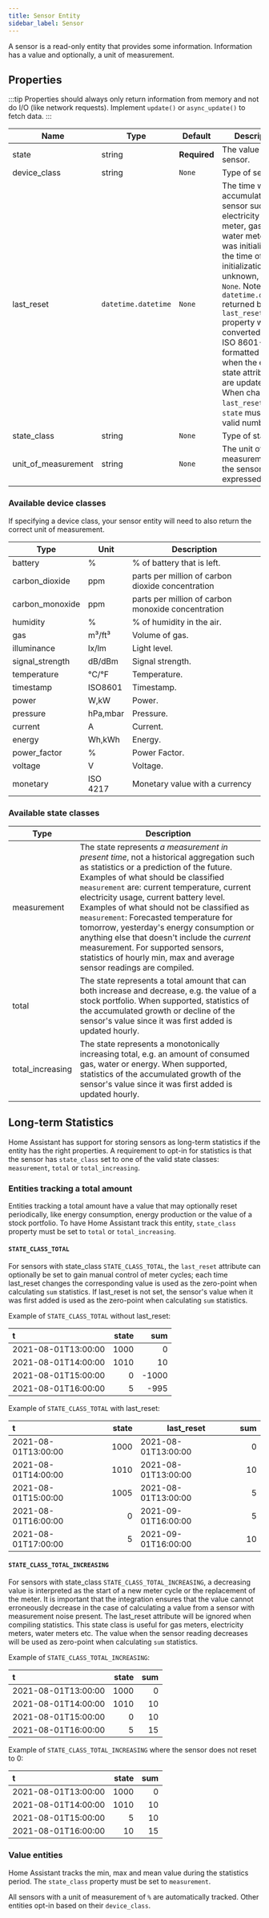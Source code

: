 ```yaml
---
title: Sensor Entity
sidebar_label: Sensor
---
```


A sensor is a read-only entity that provides some information. Information has a value and optionally, a unit of measurement.

## Properties

:::tip
Properties should always only return information from memory and not do I/O (like network requests). Implement `update()` or `async_update()` to fetch data.
:::

| Name | Type | Default | Description
| ---- | ---- | ------- | -----------
| state | string | **Required** | The value of the sensor.
| device_class | string | `None` | Type of sensor.
| last_reset | `datetime.datetime` | `None` | The time when an accumulating sensor such as an electricity usage meter, gas meter, water meter etc. was initialized. If the time of initialization is unknown, set it to `None`. Note that the `datetime.datetime` returned by the `last_reset` property will be converted to an ISO 8601-formatted string when the entity's state attributes are updated. When changing `last_reset`, the `state` must be a valid number.
| state_class | string | `None` | Type of state.
| unit_of_measurement | string | `None` | The unit of measurement that the sensor is expressed in.

### Available device classes

If specifying a device class, your sensor entity will need to also return the correct unit of measurement.

| Type | Unit | Description
| ---- | ---- | -----------
| battery | % | % of battery that is left.
| carbon_dioxide | ppm | parts per million of carbon dioxide concentration
| carbon_monoxide | ppm | parts per million of carbon monoxide concentration
| humidity | % | % of humidity in the air.
| gas | m³/ft³ | Volume of gas.
| illuminance | lx/lm | Light level.
| signal_strength | dB/dBm | Signal strength.
| temperature | °C/°F | Temperature.
| timestamp | ISO8601 | Timestamp.
| power | W,kW | Power.
| pressure | hPa,mbar | Pressure.
| current | A | Current.
| energy | Wh,kWh | Energy.
| power_factor | % | Power Factor.
| voltage | V | Voltage.
| monetary | ISO 4217 | Monetary value with a currency

### Available state classes

| Type | Description
| ---- | -----------
| measurement | The state represents _a measurement in present time_, not a historical aggregation such as statistics or a prediction of the future. Examples of what should be classified `measurement` are: current temperature, current electricity usage, current battery level. Examples of what should not be classified as `measurement`: Forecasted temperature for tomorrow, yesterday's energy consumption or anything else that doesn't include the _current_ measurement. For supported sensors, statistics of hourly min, max and average sensor readings are compiled.
| total | The state represents a total amount that can both increase and decrease, e.g. the value of a stock portfolio. When supported, statistics of the accumulated growth or decline of the sensor's value since it was first added is updated hourly.
| total_increasing | The state represents a monotonically increasing total, e.g. an amount of consumed gas, water or energy. When supported, statistics of the accumulated growth of the sensor's value since it was first added is updated hourly.


## Long-term Statistics

Home Assistant has support for storing sensors as long-term statistics if the entity has
the right properties. A requirement to opt-in for statistics is that the sensor has
`state_class` set to one of the valid state classes: `measurement`, `total` or
`total_increasing`.

### Entities tracking a total amount

Entities tracking a total amount have a value that may optionally reset periodically,
like energy consumption, energy production or the value of a stock portfolio. To have
Home Assistant track this entity, `state_class` property must be set to `total` or
`total_increasing`.

#### `STATE_CLASS_TOTAL`

For sensors with state_class `STATE_CLASS_TOTAL`, the `last_reset` attribute can
optionally be set to gain manual control of meter cycles; each time last_reset changes
the corresponding value is used as the zero-point when calculating `sum` statistics.
If last_reset is not set, the sensor's value when it was first added is used as the
zero-point when calculating `sum` statistics.

Example of `STATE_CLASS_TOTAL` without last_reset:

| t                      | state  | sum    |
| :--------------------- | -----: | -----: |
|   2021-08-01T13:00:00  |  1000  |     0  |
|   2021-08-01T14:00:00  |  1010  |    10  |
|   2021-08-01T15:00:00  |     0  | -1000  |
|   2021-08-01T16:00:00  |     5  |  -995  |

Example of `STATE_CLASS_TOTAL` with last_reset:

| t                      | state  | last_reset          | sum    |
| :--------------------- | -----: | ------------------- | -----: |
|   2021-08-01T13:00:00  |  1000  | 2021-08-01T13:00:00 |     0  |
|   2021-08-01T14:00:00  |  1010  | 2021-08-01T13:00:00 |    10  |
|   2021-08-01T15:00:00  |  1005  | 2021-08-01T13:00:00 |     5  |
|   2021-08-01T16:00:00  |     0  | 2021-09-01T16:00:00 |     5  |
|   2021-08-01T17:00:00  |     5  | 2021-09-01T16:00:00 |    10  |

#### `STATE_CLASS_TOTAL_INCREASING`

For sensors with state_class `STATE_CLASS_TOTAL_INCREASING`, a decreasing value is
interpreted as the start of a new meter cycle or the replacement of the meter. It is
important that the integration ensures that the value cannot erroneously decrease in
the case of calculating a value from a sensor with measurement noise present. The
last_reset attribute will be ignored when compiling statistics. This state class is
useful for gas meters, electricity meters, water meters etc. The value when the sensor
reading decreases will be used as zero-point when calculating `sum` statistics.

Example of `STATE_CLASS_TOTAL_INCREASING`:

| t                      | state  | sum  |
| :--------------------- | -----: | ---: |
|   2021-08-01T13:00:00  |  1000  |   0  |
|   2021-08-01T14:00:00  |  1010  |  10  |
|   2021-08-01T15:00:00  |     0  |  10  |
|   2021-08-01T16:00:00  |     5  |  15  |

Example of `STATE_CLASS_TOTAL_INCREASING` where the sensor does not reset to 0:

| t                      | state  | sum  |
| :--------------------- | -----: | ---: |
|   2021-08-01T13:00:00  |  1000  |   0  |
|   2021-08-01T14:00:00  |  1010  |  10  |
|   2021-08-01T15:00:00  |     5  |  10  |
|   2021-08-01T16:00:00  |     10 |  15  |

### Value entities

Home Assistant tracks the min, max and mean value during the statistics period. The
`state_class` property must be set to `measurement`.

All sensors with a unit of measurement of `%` are automatically tracked. Other entities
opt-in based on their `device_class`.
